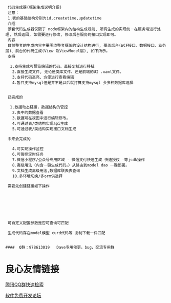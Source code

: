   
   
     代码生成器(框架生成说明介绍) 
     注意： 
     1.表的基础结构分别为id,createtime,updatetime 
     介绍 
     该套代码生成器仅限于 node框架内的结构生成规则, 所有生成的实现统一在服务端进行处理, 然后返回, 如需要进行修改, 修改后台服务的接口实现即可。 
     内容 
     目前整套的生成内容主要围绕整套框架的设计结构进行, 覆盖后台(WCF接口、数据接口、业务层)、前台的代码生成(View 及ViewModel层), 如下所示。 
     支持 
     
      1.支持生成可预览编辑的代码、直接复制进行移植
       2.直接生成文件, 无论是类库文件、还是前端的UI .xaml文件。
       3.支持代码高亮、方便进行查看编辑
       4.暂只支持mysql但是并不是以后就打算支持mysql 会多种数据库选择
       
     
     已完成的 
     
      1.数据动态链接，数据结构的管控
       2.表中的数据查看
       3.数据可在视图中进行编辑修改。
       4.可通过表/类结构实现api生成
       5.可通过表/类结构实现接口文档生成
     
     未来会完成的 
     
       4.可实现操作监控
       6.可管控定时任务
       7.微信小程序/公众号专用区域 - 微信支付快速生成 快速授权 -等jsdk操作
       8.高级用法（内含一键生成代码。）从路由到model dao 一键部署。
       9.文档生成高级用法,数据库联表表查询
       10.多环境切换/多orm供选择
     
     需要先创建链接如下操作 
     
      
     
      
     
      
     
     可自定义配置参数是否可查询可匹配 
     
     生成代码存在model模型 curd代码等 复制下载一件匹配 
     
	
	####  Q群：978613019   Dave专用催更。bug，交流专用群
   

 # 良心友情链接

[腾讯QQ群快速检索](http://u.720life.cn/s/8cf73f7c)

[软件免费开发论坛](http://u.720life.cn/s/bbb01dc0)